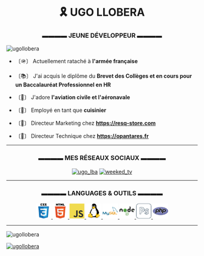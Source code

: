 <h1 align="center">🎗️ UGO LLOBERA</h1>
<h3 align="center">▬▬▬▬ JEUNE DÉVELOPPEUR ▬▬▬▬</h3>

<center><p align="left"> <img src="https://komarev.com/ghpvc/?username=ugollobera&label=Profile%20views&color=0e75b6&style=flat" alt="ugollobera" /> </p></center>

- 〔🪖〕 Actuellement rataché à **l'armée française**

- 〔📚〕 J'ai acquis le diplôme du **Brevet des Collèges et en cours pour un Baccalauréat Professionnel en HR**

- 〔💖〕 J'adore **l'aviation civile et l'aéronavale**

- 〔🔪〕 Employé en tant que **cuisinier**

- 〔💼〕 Directeur Marketing chez **https://resq-store.com**

- 〔💼〕 Directeur Technique chez **https://opantares.fr**
<hr>

<h3 align="center">▬▬▬▬ MES RÉSEAUX SOCIAUX ▬▬▬▬</h3>
<p align="center">
<a href="https://instagram.com/ugo_lba" target="blank"><img align="center" src="https://raw.githubusercontent.com/rahuldkjain/github-profile-readme-generator/master/src/images/icons/Social/instagram.svg" alt="ugo_lba" height="30" width="40" /></a>
<a href="https://discord.gg/weeked_tv" target="blank"><img align="center" src="https://raw.githubusercontent.com/rahuldkjain/github-profile-readme-generator/master/src/images/icons/Social/discord.svg" alt="weeked_tv" height="30" width="40" /></a>
</p>
<hr>

<h3 align="center">▬▬▬▬ LANGUAGES & OUTILS ▬▬▬▬</h3>
<p align="center"> <a href="https://www.w3schools.com/css/" target="_blank" rel="noreferrer"> <img src="https://raw.githubusercontent.com/devicons/devicon/master/icons/css3/css3-original-wordmark.svg" alt="css3" width="40" height="40"/> </a> <a href="https://www.w3.org/html/" target="_blank" rel="noreferrer"> <img src="https://raw.githubusercontent.com/devicons/devicon/master/icons/html5/html5-original-wordmark.svg" alt="html5" width="40" height="40"/> </a> <a href="https://developer.mozilla.org/en-US/docs/Web/JavaScript" target="_blank" rel="noreferrer"> <img src="https://raw.githubusercontent.com/devicons/devicon/master/icons/javascript/javascript-original.svg" alt="javascript" width="40" height="40"/> </a> <a href="https://www.linux.org/" target="_blank" rel="noreferrer"> <img src="https://raw.githubusercontent.com/devicons/devicon/master/icons/linux/linux-original.svg" alt="linux" width="40" height="40"/> </a> <a href="https://www.mysql.com/" target="_blank" rel="noreferrer"> <img src="https://raw.githubusercontent.com/devicons/devicon/master/icons/mysql/mysql-original-wordmark.svg" alt="mysql" width="40" height="40"/> </a> <a href="https://nodejs.org" target="_blank" rel="noreferrer"> <img src="https://raw.githubusercontent.com/devicons/devicon/master/icons/nodejs/nodejs-original-wordmark.svg" alt="nodejs" width="40" height="40"/> </a> <a href="https://www.photoshop.com/en" target="_blank" rel="noreferrer"> <img src="https://raw.githubusercontent.com/devicons/devicon/master/icons/photoshop/photoshop-line.svg" alt="photoshop" width="40" height="40"/> </a> <a href="https://www.php.net" target="_blank" rel="noreferrer"> <img src="https://raw.githubusercontent.com/devicons/devicon/master/icons/php/php-original.svg" alt="php" width="40" height="40"/> </a> </p>
<hr>

<p><img align="center" src="https://github-readme-streak-stats.herokuapp.com/?user=ugollobera&" alt="ugollobera" /></p>

<center><p align="left"> <a href="https://github.com/ryo-ma/github-profile-trophy"><img src="https://github-profile-trophy.vercel.app/?username=ugollobera" alt="ugollobera" /></a> </p></center>
